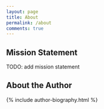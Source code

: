 ```yaml
---
layout: page
title: About
permalink: /about
comments: true
---
```


## Mission Statement

TODO: add mission statement

## About the Author

{% include author-biography.html %}
